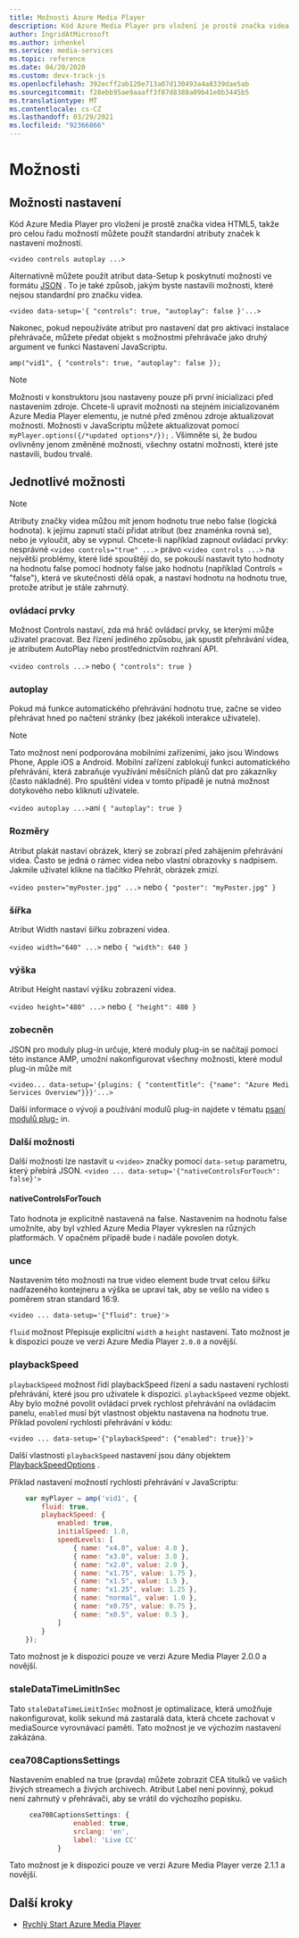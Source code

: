 ```yaml
---
title: Možnosti Azure Media Player
description: Kód Azure Media Player pro vložení je prostě značka videa HTML5, takže pro celou řadu možností můžete použít standardní atributy značek k nastavení možností.
author: IngridAtMicrosoft
ms.author: inhenkel
ms.service: media-services
ms.topic: reference
ms.date: 04/20/2020
ms.custom: devx-track-js
ms.openlocfilehash: 392ecff2ab120e713a07d130493a4a8339dae5ab
ms.sourcegitcommit: f28ebb95ae9aaaff3f87d8388a09b41e0b3445b5
ms.translationtype: MT
ms.contentlocale: cs-CZ
ms.lasthandoff: 03/29/2021
ms.locfileid: "92366866"
---
```

# <a name="options"></a>Možnosti #

## <a name="setting-options"></a>Možnosti nastavení ##

Kód Azure Media Player pro vložení je prostě značka videa HTML5, takže pro celou řadu možností můžete použít standardní atributy značek k nastavení možností.

`<video controls autoplay ...>`

Alternativně můžete použít atribut data-Setup k poskytnutí možností ve formátu [JSON](http://json.org/example.html) . To je také způsob, jakým byste nastavili možnosti, které nejsou standardní pro značku videa.

`<video data-setup='{ "controls": true, "autoplay": false }'...>`

Nakonec, pokud nepoužíváte atribut pro nastavení dat pro aktivaci instalace přehrávače, můžete předat objekt s možnostmi přehrávače jako druhý argument ve funkci Nastavení JavaScriptu.

`amp("vid1", { "controls": true, "autoplay": false });`

> [!NOTE]
> Možnosti v konstruktoru jsou nastaveny pouze při první inicializaci před nastavením zdroje.  Chcete-li upravit možnosti na stejném inicializovaném Azure Media Player elementu, je nutné před změnou zdroje aktualizovat možnosti. Možnosti v JavaScriptu můžete aktualizovat pomocí `myPlayer.options({/*updated options*/});` . Všimněte si, že budou ovlivněny jenom změněné možnosti, všechny ostatní možnosti, které jste nastavili, budou trvalé.

## <a name="individual-options"></a>Jednotlivé možnosti ##

> [!NOTE]
>Atributy značky videa můžou mít jenom hodnotu true nebo false (logická hodnota). k jejímu zapnutí stačí přidat atribut (bez znaménka rovná se), nebo je vyloučit, aby se vypnul. Chcete-li například zapnout ovládací prvky: nesprávné `<video controls="true" ...>` právo `<video controls ...>` na největší problémy, které lidé spouštějí do, se pokouší nastavit tyto hodnoty na hodnotu false pomocí hodnoty false jako hodnotu (například Controls = "false"), která ve skutečnosti dělá opak, a nastaví hodnotu na hodnotu true, protože atribut je stále zahrnutý.

### <a name="controls"></a>ovládací prvky ###

Možnost Controls nastaví, zda má hráč ovládací prvky, se kterými může uživatel pracovat. Bez řízení jediného způsobu, jak spustit přehrávání videa, je atributem AutoPlay nebo prostřednictvím rozhraní API.

`<video controls ...>` nebo `{ "controls": true }`

### <a name="autoplay"></a>autoplay ###

Pokud má funkce automatického přehrávání hodnotu true, začne se video přehrávat hned po načtení stránky (bez jakékoli interakce uživatele).

> [!NOTE]
> Tato možnost není podporována mobilními zařízeními, jako jsou Windows Phone, Apple iOS a Android. Mobilní zařízení zablokují funkci automatického přehrávání, která zabraňuje využívání měsíčních plánů dat pro zákazníky (často nákladné). Pro spuštění videa v tomto případě je nutná možnost dotykového nebo kliknutí uživatele.

`<video autoplay ...>`ani `{ "autoplay": true }`

### <a name="poster"></a>Rozměry ###
Atribut plakát nastaví obrázek, který se zobrazí před zahájením přehrávání videa. Často se jedná o rámec videa nebo vlastní obrazovky s nadpisem. Jakmile uživatel klikne na tlačítko Přehrát, obrázek zmizí.

`<video poster="myPoster.jpg" ...>` nebo `{ "poster": "myPoster.jpg" }`

### <a name="width"></a>šířka ###

Atribut Width nastaví šířku zobrazení videa.

`<video width="640" ...>` nebo `{ "width": 640 }`

### <a name="height"></a>výška ###

Atribut Height nastaví výšku zobrazení videa.

`<video height="480" ...>` nebo `{ "height": 480 }`

### <a name="plugins"></a>zobecněn ###

JSON pro moduly plug-in určuje, které moduly plug-in se načítají pomocí této instance AMP, umožní nakonfigurovat všechny možnosti, které modul plug-in může mít

   `<video... data-setup='{plugins: { "contentTitle": {"name": "Azure Medi Services Overview"}}}'...>`

Další informace o vývoji a používání modulů plug-in najdete v tématu [psaní modulů plug-](azure-media-player-writing-plugins.md) in.

### <a name="other-options"></a>Další možnosti ###

Další možnosti lze nastavit u `<video>` značky pomocí `data-setup` parametru, který přebírá JSON.
`<video ... data-setup='{"nativeControlsForTouch": false}'>`

#### <a name="nativecontrolsfortouch"></a>nativeControlsForTouch ####

Tato hodnota je explicitně nastavená na false. Nastavením na hodnotu false umožníte, aby byl vzhled Azure Media Player vykreslen na různých platformách.  V opačném případě bude i nadále povolen dotyk.

### <a name="fluid"></a>unce ###

Nastavením této možnosti na true video element bude trvat celou šířku nadřazeného kontejneru a výška se upraví tak, aby se vešlo na video s poměrem stran standard 16:9.

`<video ... data-setup='{"fluid": true}'>`

`fluid` možnost Přepisuje explicitní `width` a `height` nastavení. Tato možnost je k dispozici pouze ve verzi Azure Media Player `2.0.0` a novější.

### <a name="playbackspeed"></a>playbackSpeed ###

`playbackSpeed` možnost řídí playbackSpeed řízení a sadu nastavení rychlosti přehrávání, které jsou pro uživatele k dispozici. `playbackSpeed` vezme objekt. Aby bylo možné povolit ovládací prvek rychlost přehrávání na ovládacím panelu, `enabled` musí být vlastnost objektu nastavena na hodnotu true. Příklad povolení rychlosti přehrávání v kódu:

`<video ... data-setup='{"playbackSpeed": {"enabled": true}}'>`


Další vlastnosti `playbackSpeed` nastavení jsou dány objektem [PlaybackSpeedOptions](/javascript/api/azuremediaplayer/amp.player.playbackspeedoptions) .

Příklad nastavení možností rychlosti přehrávání v JavaScriptu:

```javascript
    var myPlayer = amp('vid1', {
        fluid: true,
        playbackSpeed: {
            enabled: true,
            initialSpeed: 1.0,
            speedLevels: [
                { name: "x4.0", value: 4.0 },
                { name: "x3.0", value: 3.0 },
                { name: "x2.0", value: 2.0 },
                { name: "x1.75", value: 1.75 },
                { name: "x1.5", value: 1.5 },
                { name: "x1.25", value: 1.25 },
                { name: "normal", value: 1.0 },
                { name: "x0.75", value: 0.75 },
                { name: "x0.5", value: 0.5 },
            ]
        }
    });
```

Tato možnost je k dispozici pouze ve verzi Azure Media Player 2.0.0 a novější.

### <a name="staledatatimelimitinsec"></a>staleDataTimeLimitInSec ###

Tato `staleDataTimeLimitInSec` možnost je optimalizace, která umožňuje nakonfigurovat, kolik sekund má zastaralá data, která chcete zachovat v mediaSource vyrovnávací paměti. Tato možnost je ve výchozím nastavení zakázána.

### <a name="cea708captionssettings"></a>cea708CaptionsSettings ###

Nastavením enabled na true (pravda) můžete zobrazit CEA titulků ve vašich živých streamech a živých archivech. Atribut Label není povinný, pokud není zahrnutý v přehrávači, aby se vrátil do výchozího popisku.

```javascript
     cea708CaptionsSettings: {
                enabled: true,
                srclang: 'en',
                label: 'Live CC'
            }
```

Tato možnost je k dispozici pouze ve verzi Azure Media Player verze 2.1.1 a novější.

## <a name="next-steps"></a>Další kroky ##

- [Rychlý Start Azure Media Player](azure-media-player-quickstart.md)
